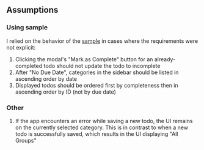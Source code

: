 ## Assumptions
### Using sample
I relied on the behavior of the [sample](https://d3905n0khyu9wc.cloudfront.net/assessment/todo-js/todo_v3.html) in cases where the requirements were not explicit:
1) Clicking the modal's "Mark as Complete" button for an already-completed todo should not update the todo to incomplete
2) After "No Due Date", categories in the sidebar should be listed in ascending order by date
3) Displayed todos should be ordered first by completeness then in ascending order by ID (not by due date)

### Other
1) If the app encounters an error while saving a new todo, the UI remains on the currently selected category. This is in contrast to when a new todo is successfully saved, which results in the UI displaying "All Groups"
